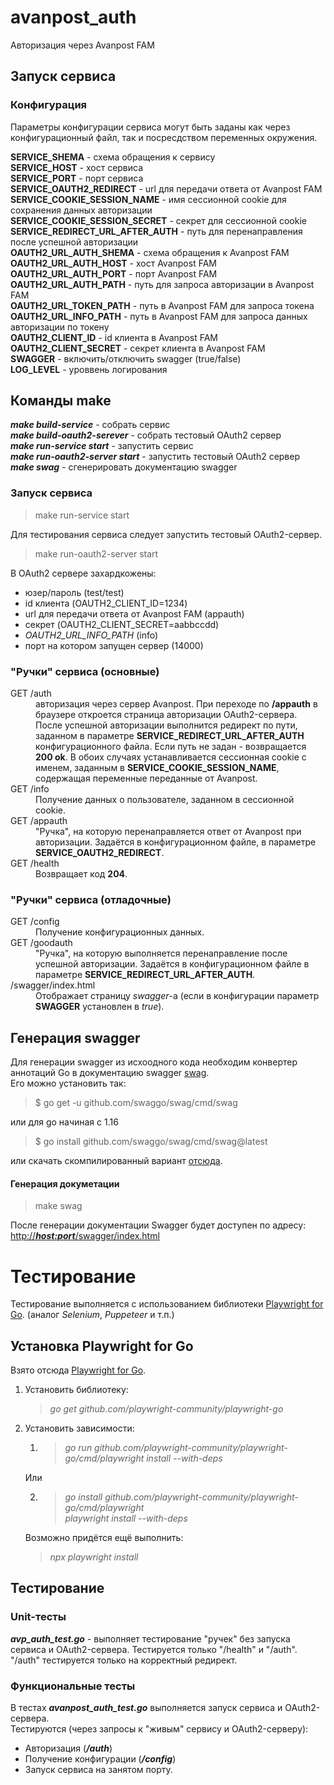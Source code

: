 # avanpost_auth
Авторизация через Avanpost FAM

## Запуск сервиса

### Конфигурация

Параметры конфигурации сервиса могут быть заданы как через конфигурационный файл,
так и посресдством переменных окружения.

**SERVICE_SHEMA** - схема обращения к сервису   
**SERVICE_HOST**  - хост  сервиса  
**SERVICE_PORT**  - порт  сервиса  
**SERVICE_OAUTH2_REDIRECT** - url для передачи ответа от Avanpost FAM    
**SERVICE_COOKIE_SESSION_NAME** - имя сессионной cookie для сохранения данных авторизации    
**SERVICE_COOKIE_SESSION_SECRET** - секрет для   сессионной cookie  
**SERVICE_REDIRECT_URL_AFTER_AUTH** - путь для перенаправления после успешной авторизации    
**OAUTH2_URL_AUTH_SHEMA** -  схема обращения к Avanpost FAM  
**OAUTH2_URL_AUTH_HOST** - хост Avanpost FAM  
**OAUTH2_URL_AUTH_PORT** - порт Avanpost FAM  
**OAUTH2_URL_AUTH_PATH** - путь для запроса авторизации в Avanpost FAM     
**OAUTH2_URL_TOKEN_PATH** - путь  в Avanpost FAM для запроса токена       
**OAUTH2_URL_INFO_PATH** - путь в Avanpost FAM для запроса данных авторизации по токену  
**OAUTH2_CLIENT_ID** -   id клиента  в Avanpost FAM  
**OAUTH2_CLIENT_SECRET**   -   секрет клиента  в Avanpost FAM     
**SWAGGER** -   включить/отключить swagger (true/false)  
**LOG_LEVEL** - уроввень логирования  



## Команды make

***make build-service*** - собрать сервис   
***make build-oauth2-serever*** - собрать тестовый OAuth2 сервер  
***make run-service start*** - запустить сервис  
***make run-oauth2-server start*** - запустить    тестовый OAuth2 сервер  
***make swag*** - сгенерировать документацию swagger       


### Запуск сервиса
> make run-service  start

Для тестирования сервиса следует запустить тестовый OAuth2-сервер.   
> make run-oauth2-server start

В OAuth2 сервере захардкожены: 
 - юзер/пароль (test/test)
 - id клиента (OAUTH2_CLIENT_ID=1234)
 - url для передачи ответа от Avanpost FAM (appauth)
 - секрет (OAUTH2_CLIENT_SECRET=aabbccdd)  
 - *OAUTH2_URL_INFO_PATH* (info)
 - порт на котором запущен сервер (14000)

### "Ручки" сервиса (основные)

<dl>
  <dt> GET /auth</dt>
  <dd>авторизация через сервер Avanpost. При переходе по <b>/appauth</b> 
в браузере откроется страница авторизации OAuth2-сервера. После успешной 
авторизации выполнится редирект по пути, заданном в параметре <b>SERVICE_REDIRECT_URL_AFTER_AUTH</b>
конфигурационного файла. Если путь не задан - возвращается <b>200 ok</b>. В обоих случаях
устанавливается сессионная cookie с именем, заданным в <b>SERVICE_COOKIE_SESSION_NAME</b>,
содержащая переменные переданные от Avanpost.
 </dd>
  <dt>GET /info</dt>
  <dd>Получение данных о пользователе, заданном в сессионной cookie.</dd>
  <dt>GET /appauth</dt>
  <dd>"Ручка", на которую перенаправляется ответ от Avanpost при авторизации. Задаётся в 
конфигурационном файле, в параметре <b>SERVICE_OAUTH2_REDIRECT</b>.
  <dt>GET /health</dt>
  <dd>Возвращает код <b>204</b>.
</dd>
</dl>

### "Ручки" сервиса (отладочные)
<dl>
  <dt>GET /config</dt>
  <dd>Получение конфигурационных данных.</dd>
  <dt>GET /goodauth</dt>
  <dd>"Ручка", на которую выполняется перенаправление после успешной авторизации. Задаётся в 
конфигурационном файле в параметре <b>SERVICE_REDIRECT_URL_AFTER_AUTH</b>.
  <dt>/swagger/index.html</dt>
  <dd>Отображает страницу <i>swagger</i>-а (если в конфигурации параметр <b>SWAGGER</b> установлен в <em>true</em>).</dd>
</dl>

## Генерация swagger

Для генерации swagger из исхоодного кода  необходим
конвертер аннотаций Go в документацию swagger [swag](https://github.com/swaggo/swag).  
Его можно установить так:

> $ go get -u github.com/swaggo/swag/cmd/swag

или для go начиная с 1.16

> $ go install github.com/swaggo/swag/cmd/swag@latest

или скачать скомпилированный вариант [отсюда](https://github.com/swaggo/swag/releases).


#### Генерация докуметации

> make swag


После генерации документации Swagger будет доступен  по адресу: [http://***host:port***/swagger/index.html](http://<host>:<port>/swagger/index.html)

 # Тестирование
 Тестирование выполняется с использованием  библиотеки [Playwright for Go](https://github.com/playwright-community/playwright-go).
 (аналог *Selenium*, *Puppeteer* и т.п.)
## Установка Playwright for Go 

Взято отсюда [Playwright for Go](https://github.com/playwright-community/playwright-go).

1. Установить библиотеку:
   >*go get github.com/playwright-community/playwright-go*
2. Установить зависимости:
   1. > *go run github.com/playwright-community/playwright-go/cmd/playwright install --with-deps*
      
   Или  

   2. >*go install github.com/playwright-community/playwright-go/cmd/playwright*  
   *playwright install --with-deps*
        
     Возможно придётся ещё выполнить:
    >*npx playwright install*  

## Тестирование
### Unit-тесты

***avp_auth_test.go*** - выполняет тестирование "ручек" без запуска сервиса и OAuth2-сервера.
Тестируется только "/health" и "/auth".   
"/auth" тестируется только на корректный редирект.

### Функциональные тесты

В тестах ***avanpost_auth_test.go*** выполняется запуск сервиса и OAuth2-сервера.  
Тестируются (через запросы к "живым" сервису и OAuth2-серверу): 
* Авторизация (***/auth***)
* Получение конфигурации (***/config***)
* Запуск сервиса на занятом порту.




